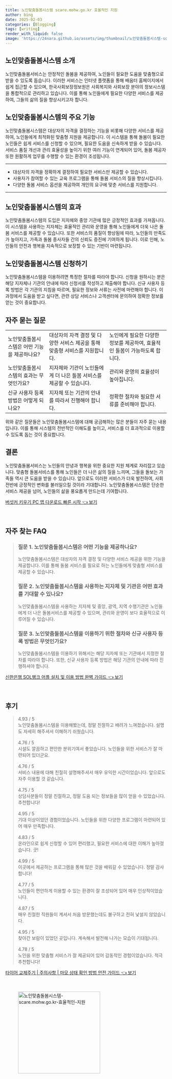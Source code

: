 ```yaml
---
title: 노인맞춤돌봄시스템 scare.mohw.go.kr 효율적인 지원
author: bing
date: 2025-02-03
categories: [Blogging]
tags: [writing]
render_with_liquid: false
image: 'https://24nara.github.io/assets/img/thumbnail/노인맞춤돌봄시스템-scare.mohw.go.kr-효율적인-지원.webp'
---
```



<h2 id='노인맞춤돌봄시스템_소개'>노인맞춤돌봄시스템 소개</h2>

<p>노인맞춤돌봄서비스는 안정적인 돌봄을 제공하여, 노인들이 필요한 도움을 맞춤형으로 받을 수 있도록 돕습니다. 이러한 서비스는 인터넷 플랫폼을 통해 배움터 홈페이지에서 쉽게 접근할 수 있으며, 한국사회보장정보원은 사회복지와 사회보장 분야의 정보시스템을 통합적으로 관리하고 있습니다. 이를 통해 노인들에게 필요한 다양한 서비스를 제공하여, 그들의 삶의 질을 향상시키고자 합니다.</p>

<h2 id='주요기능'>노인맞춤돌봄시스템의 주요 기능</h2>

<p>노인맞춤돌봄시스템은 대상자의 자격을 결정하는 기능을 비롯해 다양한 서비스를 제공하여, 노인들에게 최적화된 맞춤형 지원을 제공합니다. 이 시스템을 통해 돌봄이 필요한 노인들은 쉽게 서비스를 신청할 수 있으며, 필요한 도움을 신속하게 받을 수 있습니다. 서비스 품질 개선과 관리 효율성을 높이기 위한 여러 기능이 연계되어 있어, 돌봄 제공자 또한 원활하게 업무를 수행할 수 있는 환경이 조성됩니다.</p>

<hr />

<ul>
    <li>대상자의 자격을 정확하게 결정하여 필요한 서비스만 제공할 수 있습니다.</li>
    <li>사용자가 참여할 수 있는 교육 프로그램을 통해 돌봄 서비스의 질을 향상시킵니다.</li>
    <li>다양한 돌봄 서비스 옵션을 제공하여 개인의 요구에 맞춘 서비스를 지원합니다.</li>
</ul>

<hr />

<h2 id='효과'>노인맞춤돌봄시스템의 효과</h2>

<p>노인맞춤돌봄시스템의 도입은 지자체와 중앙 기관에 많은 긍정적인 효과를 가져옵니다. 이 시스템을 사용하는 지자체는 효율적인 관리와 운영을 통해 노인들에게 더욱 나은 돌봄 서비스를 제공할 수 있습니다. 또한 서비스의 품질이 향상됨에 따라, 노인들의 만족도가 높아지고, 가족과 돌봄 종사자들 간의 신뢰도 증진에 기여하게 됩니다. 이로 인해, 노인들의 안전과 행복을 지속적으로 보장할 수 있는 기반이 마련됩니다.</p>

<h2 id='신청방법'>노인맞춤돌봄시스템 신청하기</h2>

<p>노인맞춤돌봄시스템을 이용하려면 특정한 절차를 따라야 합니다. 신청을 원하시는 분은 해당 지자체나 기관의 안내에 따라 신청서를 작성하고 제출해야 합니다. 신규 사용자 등록 방법은 각 기관의 지침을 따르며, 필요한 정보와 서류는 사전에 마련해야 합니다. 이 과정에서 도움을 받고 싶다면, 관련 상담 서비스나 고객센터에 문의하여 정확한 정보를 얻는 것이 중요합니다.</p>

<h2 id='질문과답변'>자주 묻는 질문</h2>

<table>
    <tr>
        <td>노인맞춤돌봄시스템은 어떤 기능을 제공하나요?</td>
        <td>대상자의 자격 결정 및 다양한 서비스 제공을 통해 맞춤형 서비스를 지원합니다.</td>
        <td>노인에게 필요한 다양한 정보를 제공하여, 효율적인 돌봄이 가능하도록 합니다.</td>
    </tr>
    <tr>
        <td>노인맞춤돌봄시스템의 효과는 무엇인가요?</td>
        <td>지자체와 기관이 노인들에게 더 나은 돌봄 서비스를 제공할 수 있습니다.</td>
        <td>관리와 운영의 효율성이 높아집니다.</td>
    </tr>
    <tr>
        <td>신규 사용자 등록 방법은 어떻게 되나요?</td>
        <td>지자체 또는 기관의 안내를 따라서 진행해야 합니다.</td>
        <td>정확한 절차와 필요한 서류를 준비해야 합니다.</td>
    </tr>
</table>

<p>위와 같은 질문들은 노인맞춤돌봄시스템에 대해 궁금해하는 많은 분들이 자주 묻는 내용입니다. 이를 통해 시스템의 전반적인 이해도를 높이고, 서비스를 더 효과적으로 이용할 수 있도록 돕는 것이 중요합니다.</p>

<h2 id='결론'>결론</h2>

<p>노인맞춤돌봄서비스는 노인들의 안녕과 행복을 위한 중요한 지원 체계로 자리잡고 있습니다. 맞춤형 돌봄서비스를 통해 노인들은 더 나은 삶의 질을 느끼며, 그들을 돌보는 가족들 역시 큰 도움을 받을 수 있습니다. 앞으로도 이러한 서비스가 더욱 발전하여, 사회 전반에 긍정적인 변화를 불러일으킬 것이라 기대합니다. 노인맞춤돌봄시스템은 단순한 서비스 제공을 넘어, 노인들의 삶을 풍요롭게 만드는데 기여합니다.</p>


<p><a class="click-button" title="버섯커 키우기 PC 앱 다운로드 빠른 시작" href="https://24nara.github.io/posts/%EB%B2%84%EC%84%AF%EC%BB%A4-%ED%82%A4%EC%9A%B0%EA%B8%B0-PC-%EC%95%B1-%EB%8B%A4%EC%9A%B4%EB%A1%9C%EB%93%9C-%EB%B9%A0%EB%A5%B8-%EC%8B%9C%EC%9E%91/" rel="dofollow">버섯커 키우기 PC 앱 다운로드 빠른 시작 👈 보기</a></p><br>
<h2 id='자주_찾는_FAQ'>자주 찾는 FAQ</h2>
<div itemscope="" itemtype="https://schema.org/FAQPage"> 
<blockquote> 
<div itemscope="" itemprop="mainEntity" itemtype="https://schema.org/Question"> 
<h3 itemprop="name">질문 1. 노인맞춤돌봄시스템은 어떤 기능을 제공하나요?</h3> 
<div itemscope="" itemprop="acceptedAnswer" itemtype="https://schema.org/Answer"> 
<span itemprop="text"> <p>노인맞춤돌봄시스템은 대상자의 자격 결정 및 다양한 서비스 제공을 위한 기능을 제공합니다. 이를 통해 돌봄 서비스를 필요로 하는 노인들에게 맞춤형 서비스를 제공할 수 있습니다.</p> </span> 
</div> 
</div> 

<div itemscope="" itemprop="mainEntity" itemtype="https://schema.org/Question"> 
<h3 itemprop="name">질문 2. 노인맞춤돌봄시스템을 사용하는 지자체 및 기관은 어떤 효과를 기대할 수 있나요?</h3> 
<div itemscope="" itemprop="acceptedAnswer" itemtype="https://schema.org/Answer"> 
<span itemprop="text"> <p>노인맞춤돌봄시스템을 사용하는 지자체 및 중앙, 광역, 지역 수행기관은 노인들에게 더 나은 돌봄서비스를 제공할 수 있으며, 관리와 운영이 보다 효율적으로 이루어질 수 있습니다.</p> </span> 
</div> 
</div> 

<div itemscope="" itemprop="mainEntity" itemtype="https://schema.org/Question"> 
<h3 itemprop="name">질문 3. 노인맞춤돌봄시스템을 이용하기 위한 절차와 신규 사용자 등록 방법은 무엇인가요?</h3> 
<div itemscope="" itemprop="acceptedAnswer" itemtype="https://schema.org/Answer"> 
<span itemprop="text"> <p>노인맞춤돌봄시스템을 이용하기 위해서는 해당 지자체 또는 기관에서 지정한 절차를 따라야 합니다. 또한, 신규 사용자 등록 방법은 해당 기관의 안내에 따라 진행하셔야 합니다.</p> </span> 
</div> 
</div> 
</blockquote> 
</div>
<p><a class="click-button" title="신한은행 SOL뱅크 어플 설치 및 이용 방법 완벽 가이드" href="https://24nara.github.io/posts/%EC%8B%A0%ED%95%9C%EC%9D%80%ED%96%89-SOL%EB%B1%85%ED%81%AC-%EC%96%B4%ED%94%8C-%EC%84%A4%EC%B9%98-%EB%B0%8F-%EC%9D%B4%EC%9A%A9-%EB%B0%A9%EB%B2%95-%EC%99%84%EB%B2%BD-%EA%B0%80%EC%9D%B4%EB%93%9C/" rel="dofollow">신한은행 SOL뱅크 어플 설치 및 이용 방법 완벽 가이드 👈 보기</a></p><br>
<h2 id='후기'>후기</h2>
<div itemscope itemtype="https://schema.org/Product">
  <blockquote>
  <div itemprop="review" itemscope itemtype="https://schema.org/Review">
      <div itemprop="reviewRating" itemscope itemtype="https://schema.org/Rating"> <span itemprop="ratingValue">4.93</span> / <span itemprop="bestRating">5</span> </div>
      <span itemprop="reviewBody">노인맞춤돌봄시스템을 이용해봤는데, 정말 친절하고 배려가 느껴졌습니다. 설명도 자세히 해주셔서 이해하기 쉬웠습니다.</span>
  </div>
  <br>
  <div itemprop="review" itemscope itemtype="https://schema.org/Review">
      <div itemprop="reviewRating" itemscope itemtype="https://schema.org/Rating"> <span itemprop="ratingValue">4.76</span> / <span itemprop="bestRating">5</span> </div>
      <span itemprop="reviewBody">시설도 깔끔하고 편안한 분위기여서 좋았습니다. 노인들을 위한 서비스가 잘 마련되어 있더군요.</span>
  </div>
  <br>
  <div itemprop="review" itemscope itemtype="https://schema.org/Review">
      <div itemprop="reviewRating" itemscope itemtype="https://schema.org/Rating"> <span itemprop="ratingValue">4.76</span> / <span itemprop="bestRating">5</span> </div>
      <span itemprop="reviewBody">서비스 내용에 대해 친절히 설명해주셔서 매우 유익한 시간이었습니다. 앞으로도 자주 이용할 것 같습니다.</span>
  </div>
  <br>
  <div itemprop="review" itemscope itemtype="https://schema.org/Review">
      <div itemprop="reviewRating" itemscope itemtype="https://schema.org/Rating"> <span itemprop="ratingValue">4.75</span> / <span itemprop="bestRating">5</span> </div>
      <span itemprop="reviewBody">상담사분들이 정말 친절하고, 정말 도움 되는 정보들을 많이 얻을 수 있었습니다. 추천합니다!</span>
  </div>
  <br>
  <div itemprop="review" itemscope itemtype="https://schema.org/Review">
      <div itemprop="reviewRating" itemscope itemtype="https://schema.org/Rating"> <span itemprop="ratingValue">4.95</span> / <span itemprop="bestRating">5</span> </div>
      <span itemprop="reviewBody">기대 이상이었던 경험이었습니다. 노인들을 위한 다양한 프로그램이 마련되어 있어 매우 만족합니다.</span>
  </div>
  <br>
  <div itemprop="review" itemscope itemtype="https://schema.org/Review">
      <div itemprop="reviewRating" itemscope itemtype="https://schema.org/Rating"> <span itemprop="ratingValue">4.83</span> / <span itemprop="bestRating">5</span> </div>
      <span itemprop="reviewBody">온라인으로 쉽게 신청할 수 있어 편리했고, 필요한 서비스에 대한 이해가 높아졌습니다. 굿!</span>
  </div>
  <br>
  <div itemprop="review" itemscope itemtype="https://schema.org/Review">
      <div itemprop="reviewRating" itemscope itemtype="https://schema.org/Rating"> <span itemprop="ratingValue">4.99</span> / <span itemprop="bestRating">5</span> </div>
      <span itemprop="reviewBody">이곳에서 제공하는 프로그램을 통해 많은 것을 배워갈 수 있었습니다. 정말 감사합니다!</span>
  </div>
  <br>
  <div itemprop="review" itemscope itemtype="https://schema.org/Review">
      <div itemprop="reviewRating" itemscope itemtype="https://schema.org/Rating"> <span itemprop="ratingValue">4.77</span> / <span itemprop="bestRating">5</span> </div>
      <span itemprop="reviewBody">노인들이 편안하게 이용할 수 있는 환경이 잘 조성되어 있어 매우 인상적이었습니다.</span>
  </div>
  <br>
  <div itemprop="review" itemscope itemtype="https://schema.org/Review">
      <div itemprop="reviewRating" itemscope itemtype="https://schema.org/Rating"> <span itemprop="ratingValue">4.87</span> / <span itemprop="bestRating">5</span> </div>
      <span itemprop="reviewBody">매우 친절한 직원들이 계셔서 처음 방문했는데도 불구하고 전혀 낯설지 않았습니다.</span>
  </div>
  <br>
  <div itemprop="review" itemscope itemtype="https://schema.org/Review">
      <div itemprop="reviewRating" itemscope itemtype="https://schema.org/Rating"> <span itemprop="ratingValue">4.95</span> / <span itemprop="bestRating">5</span> </div>
      <span itemprop="reviewBody">찾아간 보람이 있었던 곳입니다. 계속해서 발전해 나가는 모습이 기대됩니다.</span>
  </div>
  <br>
  <div itemprop="review" itemscope itemtype="https://schema.org/Review">
      <div itemprop="reviewRating" itemscope itemtype="https://schema.org/Rating"> <span itemprop="ratingValue">4.78</span> / <span itemprop="bestRating">5</span> </div>
      <span itemprop="reviewBody">노인을 위한 맞춤형 서비스가 잘 제공되어 있어 감동적인 경험이었습니다. 적극 추천합니다!</span>
  </div>
  </blockquote>
</div>
<p><a class="click-button" title="타이어 교체주기 | 주의사항 | 마모 상태 확인 방법 안전 가이드" href="https://24nara.github.io/posts/%ED%83%80%EC%9D%B4%EC%96%B4-%EA%B5%90%EC%B2%B4%EC%A3%BC%EA%B8%B0-%EC%A3%BC%EC%9D%98%EC%82%AC%ED%95%AD-%EB%A7%88%EB%AA%A8-%EC%83%81%ED%83%9C-%ED%99%95%EC%9D%B8-%EB%B0%A9%EB%B2%95-%EC%95%88%EC%A0%84-%EA%B0%80%EC%9D%B4%EB%93%9C/" rel="dofollow">타이어 교체주기 | 주의사항 | 마모 상태 확인 방법 안전 가이드 👈 보기</a></p><br>
<figure class="image"><img src="https://24nara.github.io/assets/img/thumbnail/노인맞춤돌봄시스템-scare.mohw.go.kr-효율적인-지원.webp" alt="노인맞춤돌봄시스템-scare.mohw.go.kr-효율적인-지원" width="256" height="256"></figure>